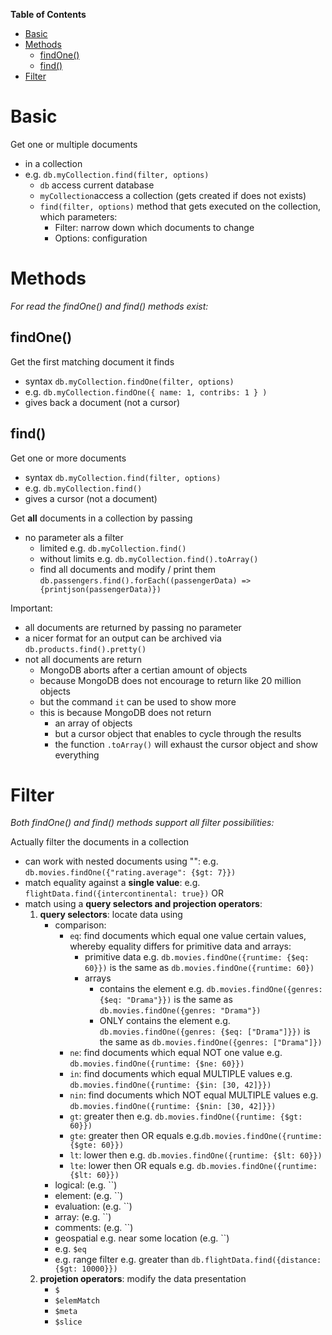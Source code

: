**Table of Contents**

- [Basic](#basic)
- [Methods](#methods)
  - [findOne()](#findone)
  - [find()](#find)
- [Filter](#filter)

# Basic

Get one or multiple documents

- in a collection
- e.g. `db.myCollection.find(filter, options)`
  - `db` access current database
  - `myCollection`access a collection (gets created if does not exists)
  - `find(filter, options)` method that gets executed on the collection, which parameters:
    - Filter: narrow down which documents to change
    - Options: configuration

# Methods

_For read the findOne() and find() methods exist:_

## findOne()

Get the first matching document it finds

- syntax `db.myCollection.findOne(filter, options)`
- e.g. `db.myCollection.findOne({ name: 1, contribs: 1 } )`
- gives back a document (not a cursor)

## find()

Get one or more documents

- syntax `db.myCollection.find(filter, options)`
- e.g. `db.myCollection.find()`
- gives a cursor (not a document)

Get **all** documents in a collection by passing

- no parameter als a filter
  - limited e.g. `db.myCollection.find()`
  - without limits e.g. `db.myCollection.find().toArray()`
  - find all documents and modify / print them `db.passengers.find().forEach((passengerData) => {printjson(passengerData)})`

Important:

- all documents are returned by passing no parameter
- a nicer format for an output can be archived via `db.products.find().pretty()`
- not all documents are return
  - MongoDB aborts after a certian amount of objects
  - because MongoDB does not encourage to return like 20 million objects
  - but the command `it` can be used to show more
  - this is because MongoDB does not return
    - an array of objects
    - but a cursor object that enables to cycle through the results
    - the function `.toArray()` will exhaust the cursor object and show everything

# Filter

_Both findOne() and find() methods support all filter possibilities:_

Actually filter the documents in a collection

- can work with nested documents using "": e.g. `db.movies.findOne({"rating.average": {$gt: 7}})`
- match equality against a **single value**: e.g. `flightData.find({intercontinental: true})` OR
- match using a **query selectors and projection operators**:
  1. **query selectors**: locate data using
     - comparison:
       - `eq`: find documents which equal one value certain values, whereby equality differs for primitive data and arrays:
         - primitive data e.g. `db.movies.findOne({runtime: {$eq: 60}})` is the same as `db.movies.findOne({runtime: 60})`
         - arrays
           - contains the element e.g. `db.movies.findOne({genres: {$eq: "Drama"}})` is the same as `db.movies.findOne({genres: "Drama"})`
           - ONLY contains the element e.g. `db.movies.findOne({genres: {$eq: ["Drama"]}})` is the same as `db.movies.findOne({genres: ["Drama"]})`
       - `ne`: find documents which equal NOT one value e.g. `db.movies.findOne({runtime: {$ne: 60}})`
       - `in`: find documents which equal MULTIPLE values e.g. `db.movies.findOne({runtime: {$in: [30, 42]}})`
       - `nin`: find documents which NOT equal MULTIPLE values e.g. `db.movies.findOne({runtime: {$nin: [30, 42]}})`
       - `gt`: greater then e.g. `db.movies.findOne({runtime: {$gt: 60}})`
       - `gte`: greater then OR equals e.g.`db.movies.findOne({runtime: {$gte: 60}})`
       - `lt`: lower then e.g. `db.movies.findOne({runtime: {$lt: 60}})`
       - `lte`: lower then OR equals e.g. `db.movies.findOne({runtime: {$lt: 60}})`
     - logical: (e.g. ``)
     - element: (e.g. ``)
     - evaluation: (e.g. ``)
     - array: (e.g. ``)
     - comments: (e.g. ``)
     - geospatial e.g. near some location (e.g. ``)
     - e.g. `$eq`
     - e.g. range filter e.g. greater than `db.flightData.find({distance: {$gt: 10000}})`
  2. **projetion operators**: modify the data presentation
     - `$`
     - `$elemMatch`
     - `$meta`
     - `$slice`
